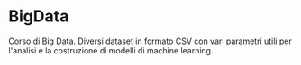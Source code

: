 # BigData

Corso di Big Data. 
Diversi dataset in formato CSV con vari parametri utili per l'analisi e la costruzione di modelli di machine learning.
